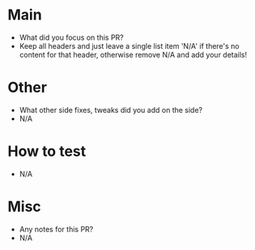 # Main

- What did you focus on this PR?
- Keep all headers and just leave a single list item 'N/A' if there's no content for that header, otherwise remove N/A and add your details!

# Other

- What other side fixes, tweaks did you add on the side?
- N/A

# How to test

- N/A

# Misc

- Any notes for this PR?
- N/A
